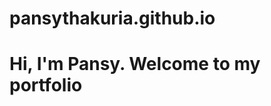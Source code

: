 # pansythakuria.github.io
<!DOCTYPE html>
<html>

<body>
	<h1>Hi, I'm Pansy. Welcome to my portfolio</h1>
</body>
</html>
